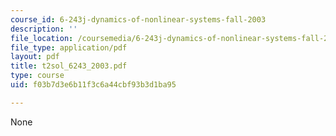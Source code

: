 ```yaml
---
course_id: 6-243j-dynamics-of-nonlinear-systems-fall-2003
description: ''
file_location: /coursemedia/6-243j-dynamics-of-nonlinear-systems-fall-2003/f03b7d3e6b11f3c6a44cbf93b3d1ba95_t2sol_6243_2003.pdf
file_type: application/pdf
layout: pdf
title: t2sol_6243_2003.pdf
type: course
uid: f03b7d3e6b11f3c6a44cbf93b3d1ba95

---
```

None